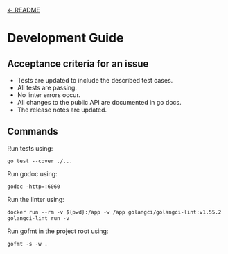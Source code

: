[<- README](../../README.md#development-guide)

# Development Guide

## Acceptance criteria for an issue
- Tests are updated to include the described test cases.
- All tests are passing.
- No linter errors occur.
- All changes to the public API are documented in go docs.
- The release notes are updated.

## Commands

Run tests using:

```
go test --cover ./...
```

Run godoc using:

```
godoc -http=:6060
```

Run the linter using:

```
docker run --rm -v ${pwd}:/app -w /app golangci/golangci-lint:v1.55.2 golangci-lint run -v
```

Run gofmt in the project root using:

```
gofmt -s -w .
```